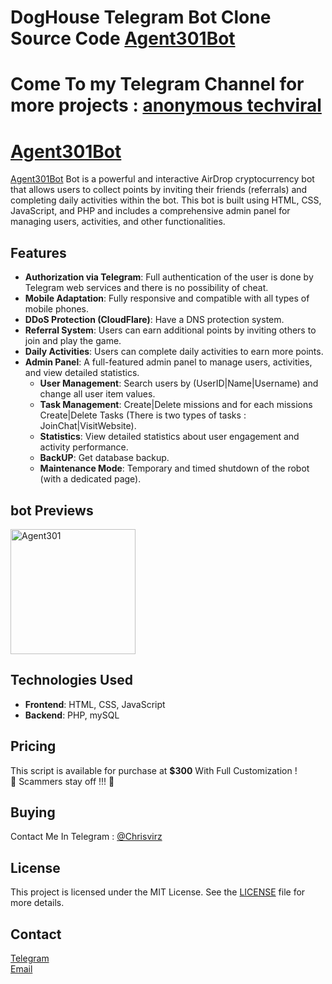 # DogHouse Telegram Bot Clone Source Code [Agent301Bot](https://t.me/Agent301Bot)

# Come To my Telegram Channel for more projects : [anonymous techviral](https://t.me/+_tyy-VLYPORhMjE0)

# [Agent301Bot](https://t.me/Agent301Bot)

[Agent301Bot](https://t.me/Agent301Bot) Bot is a powerful and interactive AirDrop cryptocurrency bot that allows users to collect points by inviting their friends (referrals) and completing daily activities within the bot. This bot is built using HTML, CSS, JavaScript, and PHP and includes a comprehensive admin panel for managing users, activities, and other functionalities.

## Features

- **Authorization via Telegram**: Full authentication of the user is done by Telegram web services and there is no possibility of cheat.
- **Mobile Adaptation**: Fully responsive and compatible with all types of mobile phones.
- **DDoS Protection (CloudFlare)**: Have a DNS protection system.
- **Referral System**: Users can earn additional points by inviting others to join and play the game.
- **Daily Activities**: Users can complete daily activities to earn more points.
- **Admin Panel**: A full-featured admin panel to manage users, activities, and view detailed statistics.
  - **User Management**: Search users by (UserID|Name|Username) and change all user item values.
  - **Task Management**: Create|Delete missions and for each missions Create|Delete Tasks (There is two types of tasks : JoinChat|VisitWebsite).
  - **Statistics**: View detailed statistics about user engagement and activity performance.
  - **BackUP**: Get database backup.
  - **Maintenance Mode**: Temporary and timed shutdown of the robot (with a dedicated page).

## bot Previews
<div style="display: flex; overflow-x: auto;">
  <img src="https://usethebitcoin.com/airdrop/agent-301-telegram-airdrop-guide/" alt="Agent301" width="200" height="auto">
</div>

## Technologies Used

- **Frontend**: HTML, CSS, JavaScript
- **Backend**: PHP, mySQL

## Pricing

This script is available for purchase at **$300** With Full Customization !<br>
📛 Scammers stay off !!! 📛

## Buying

Contact Me In Telegram : <a href="https://t.me/chrisvirz">@Chrisvirz</a><br>


## License

This project is licensed under the MIT License. See the [LICENSE](LICENSE) file for more details.

## Contact

<a href="https://t.me/chrisvirz">Telegram</a><br>
<a href="mailto:chrisclipx@gmail.com">Email</a>
